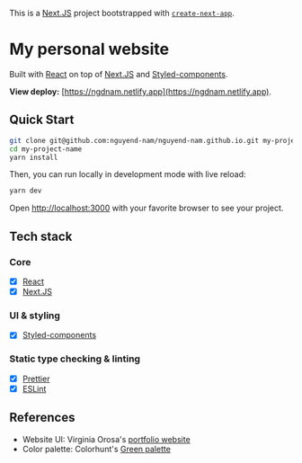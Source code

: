 This is a [Next.JS](https://nextjs.org/) project bootstrapped with [`create-next-app`](https://github.com/vercel/next.js/tree/canary/packages/create-next-app).

# My personal website

Built with [React](https://reactjs.org/) on top of [Next.JS](https://nextjs.org/) and [Styled-components](https://styled-components.com/).

**View deploy:** [https://ngdnam.netlify.app](https://ngdnam.netlify.app).

## Quick Start

```bash
git clone git@github.com:nguyend-nam/nguyend-nam.github.io.git my-project-name
cd my-project-name
yarn install
```

Then, you can run locally in development mode with live reload:

```bash
yarn dev
```

Open [http://localhost:3000](http://localhost:3000) with your favorite browser
to see your project.

## Tech stack

### Core

- [x] [React](https://reactjs.org/)
- [x] [Next.JS](https://nextjs.org/)

### UI & styling

- [x] [Styled-components](https://styled-components.com/)

### Static type checking & linting

- [x] [Prettier](https://prettier.io/)
- [x] [ESLint](http://eslint.org/)

## References

- Website UI: Virginia Orosa's [portfolio website](https://www.virginiaorosa.com/)
- Color palette: Colorhunt's [Green palette](https://colorhunt.co/palette/22577a38a3a557cc9980ed99)
